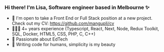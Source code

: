 ### Hi there! I'm Lisa, Software engineer based in Melbourne :sparkles: 

- 🙌 I'm open to take a Front End or Full Stack position at a new project. Check out my CV: https://github.com/mangupli/cv
- 👩🏻‍💻 4+ years experience (Typescript, React, Next, Node, Redux Toolkit, SQL, Docker, HTML5, CSS, PHP, C, C++)
- 👾 Passionate about EdTech
- 🌱 Writing code for humans, simplicity is my beauty


<!--<table style="border: none">
  <tr>
    <td><b>Latest work on interfaces</b></td>
    <td><b>Projects of Ecole 42</b></td>
  </tr>
  <tr>
    <td><img src="https://github-readme-stats.vercel.app/api/pin/?username=mangupli&repo=marvel-catalog"/></td>
    <td><img src="https://github-readme-stats.vercel.app/api/pin/?username=mangupli&repo=42_containers"/></td>
  </tr>
  <tr>
    <td> <img src="https://github-readme-stats.vercel.app/api/pin/?username=mangupli&repo=waterfall-flexbox-layout"/></td>
     <td><img src="https://github-readme-stats.vercel.app/api/pin/?username=mangupli&repo=minishell"/></td>
  </tr>
  <tr>
    <td><img src="https://github-readme-stats.vercel.app/api/pin/?username=mangupli&repo=employees-app"/></td>
    <td><img src="https://github-readme-stats.vercel.app/api/pin/?username=mangupli&repo=42_services"/></td>
  </tr>
   <tr>
    <td><img src="https://github-readme-stats.vercel.app/api/pin/?username=mangupli&repo=currency-converter"/></td>
    <td><img src="https://github-readme-stats.vercel.app/api/pin/?username=mangupli&repo=42_ft_printf"/></td>
  </tr> 
  <tr>
    <td><img src="https://github-readme-stats.vercel.app/api/pin/?username=mangupli&repo=prepared-meals-delivery-website"/></td>
    <td><img src="https://github-readme-stats.vercel.app/api/pin/?username=mangupli&repo=42_ft_printf"/></td>
  </tr> 
  <tr>
    <td>and more...</td>
    <td>and more...</td>
  </tr>
  <tr>
    <td><b>Working with algorithms</b></td>
    <td></td>
  </tr>
  <tr>
    <td><img src="https://github-readme-stats.vercel.app/api/pin/?username=mangupli&repo=quicksort"/></td>
    <td></td>
  </tr>
  <tr>
    <td><img src="https://github-readme-stats.vercel.app/api/pin/?username=mangupli&repo=42_philosophers"/></td>
    <td></td>
  </tr>
 
</table> -->


<!--

List of icons:
https://gist.github.com/rxaviers/7360908
example of stats api colors
   <img src="https://github-readme-stats.vercel.app/api/pin/?username=mangupli&repo=42_ft_printf&theme=react&bg_color=1F222E&title_color=F85D7F&hide_border=true&icon_color=F8D866&show_icons=false&show_description=false"/

INSPO HERE https://towardsdatascience.com/enrich-your-github-profile-with-these-tips-272fa1eafe05



- 🌱 I’m currently learning ...
- 👯 I’m looking to collaborate on ...
- 🤔 I’m looking for help with ...
- 💬 Ask me about ...
- 📫 How to reach me: ...
- 😄 Pronouns: ...
- ⚡ Fun fact: ...
-->
